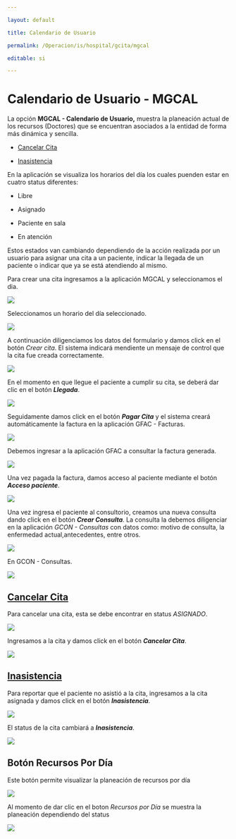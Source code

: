```yaml
---

layout: default

title: Calendario de Usuario

permalink: /Operacion/is/hospital/gcita/mgcal

editable: si

---
```




# Calendario de Usuario - MGCAL





La opción **MGCAL - Calendario de Usuario,** muestra la planeación actual de los recursos (Doctores) que se encuentran asociados a la entidad de forma más dinámica y sencilla.  



* [Cancelar Cita](http://docs.oasiscom.com/Operacion/is/hospital/gcita/mgcal#cancelar-cita)

* [Inasistencia](http://docs.oasiscom.com/Operacion/is/hospital/gcita/mgcal#inasistencia)





En la aplicación se visualiza los horarios del día los cuales puenden estar en cuatro status diferentes:  



* Libre  

* Asignado  

* Paciente en sala  

* En atención  



Estos estados van cambiando dependiendo de la acción realizada por un usuario para asignar una cita a un paciente, indicar la llegada de un paciente o indicar que ya se está atendiendo al mismo.  



Para crear una cita ingresamos a la aplicación MGCAL y seleccionamos el dia.  



![](mgcal1.png)



Seleccionamos un horario del día seleccionado.  



![](mgcal2.png)



A continuación diligenciamos los datos del formulario y damos click en el botón _Crear cita_. El sistema indicará mendiente un mensaje de control que la cita fue creada correctamente.  



![](mgcal3.png)



En el momento en que llegue el paciente a cumplir su cita, se deberá dar clic en el botón **_Llegada_**.  



![](mgcal4.png)



Seguidamente damos click en el botón **_Pagar Cita_** y el sistema creará automáticamente la factura en la aplicación GFAC - Facturas.  



![](mgcal5.png)



Debemos ingresar a la aplicación GFAC a consultar la factura generada.  



![](mgcal6.png)



Una vez pagada la factura, damos acceso al paciente mediante el botón **_Acceso paciente_**.  



![](mgcal7.png)



Una vez ingresa el paciente al consultorio, creamos una nueva consulta dando click en el botón **_Crear Consulta_**. La consulta la debemos diligenciar en la aplicación _GCON - Consultas_ con datos como: motivo de consulta, la enfermedad actual,antecedentes, entre otros.  



![](mgcal8.png)



En GCON - Consultas.  



![](mgcal9.png)



## [Cancelar Cita](http://docs.oasiscom.com/Operacion/is/hospital/gcita/mgcal#cancelar-cita)



Para cancelar una cita, esta se debe encontrar en status _ASIGNADO_.  



![](mgcal10.png)



Ingresamos a la cita y damos click en el botón **_Cancelar Cita_**.  



![](mgcal15.png)



## [Inasistencia](http://docs.oasiscom.com/Operacion/is/hospital/gcita/mgcal#inasistencia) 


Para reportar que el paciente no asistió a la cita, ingresamos a la cita asignada y damos click en el botón **_Inasistencia_**.  



![](mgcal12.png)



El status de la cita cambiará a **_Inasistencia_**.  



![](mgcal13.png)


## Botón Recursos Por Día

Este botón permite visualizar la planeación de recursos por día

![](mgcal11.png)

Al momento de dar clic en el boton *Recursos por Día* se muestra la planeación dependiendo del status

![](mgcal14.png)

